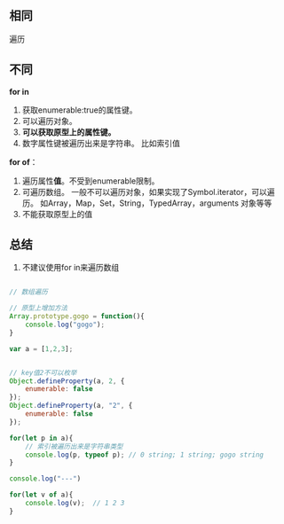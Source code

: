 ## 相同
遍历

## 不同
**for in**
1. 获取enumerable:true的属性键。
2. 可以遍历对象。
3. **可以获取原型上的属性键。**
4. 数字属性键被遍历出来是字符串。 比如索引值


**for of**：
1. 遍历属性**值**。不受到enumerable限制。
2. 可遍历数组。 一般不可以遍历对象，如果实现了Symbol.iterator，可以遍历。 如Array，Map，Set，String，TypedArray，arguments 对象等等
3. 不能获取原型上的值


## 总结
1. 不建议使用for in来遍历数组



```js

// 数组遍历

// 原型上增加方法
Array.prototype.gogo = function(){
    console.log("gogo");
}

var a = [1,2,3];


// key值2不可以枚举
Object.defineProperty(a, 2, {
    enumerable: false
});
Object.defineProperty(a, "2", {
    enumerable: false
});

for(let p in a){
    // 索引被遍历出来是字符串类型
    console.log(p, typeof p); // 0 string; 1 string; gogo string
}

console.log("---")

for(let v of a){
    console.log(v);  // 1 2 3
}



```

